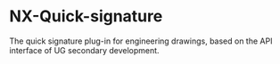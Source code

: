 # NX-Quick-signature
The quick signature plug-in for engineering drawings, based on the API interface of UG secondary development.

